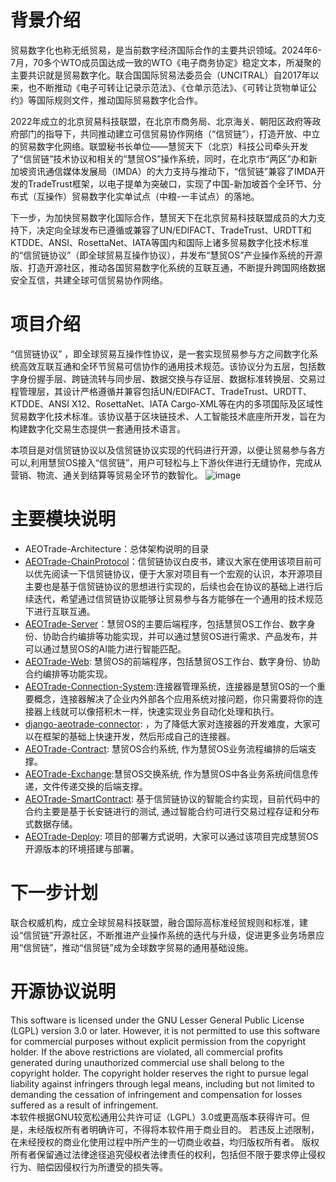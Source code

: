 # 背景介绍
  贸易数字化也称无纸贸易，是当前数字经济国际合作的主要共识领域。2024年6-7月，70多个WTO成员国达成一致的WTO《电子商务协定》稳定文本，所凝聚的主要共识就是贸易数字化。联合国国际贸易法委员会（UNCITRAL）自2017年以来，也不断推动《电子可转让记录示范法》、《仓单示范法》、《可转让货物单证公约》等国际规则文件，推动国际贸易数字化合作。 

  2022年成立的北京贸易科技联盟，在北京市商务局、北京海关、朝阳区政府等政府部门的指导下，共同推动建立可信贸易协作网络（“信贸链”），打造开放、中立的贸易数字化网络。联盟秘书长单位——慧贸天下（北京）科技公司牵头开发了“信贸链”技术协议和相关的“慧贸OS”操作系统，同时，在北京市“两区”办和新加坡资讯通信媒体发展局（IMDA）的大力支持与推动下，“信贸链”兼容了IMDA开发的TradeTrust框架，以电子提单为突破口，实现了中国-新加坡首个全环节、分布式（互操作）贸易数字化实单试点（中粮-一丰试点）的落地。  

  下一步，为加快贸易数字化国际合作，慧贸天下在北京贸易科技联盟成员的大力支持下，决定向全球发布已遵循或兼容了UN/EDIFACT、TradeTrust、URDTT和KTDDE、ANSI、RosettaNet、IATA等国内和国际上诸多贸易数字化技术标准的“信贸链协议”（即全球贸易互操作协议），并发布“慧贸OS”产业操作系统的开源版、打造开源社区，推动各国贸易数字化系统的互联互通，不断提升跨国网络数据安全互信，共建全球可信贸易协作网络。
# 项目介绍
“信贸链协议” ，即全球贸易互操作性协议，是一套实现贸易参与方之间数字化系统高效互联互通和全环节贸易可信协作的通用技术规范。该协议分为五层，包括数字身份握手层、跨链流转与同步层、数据交换与存证层、数据标准转换层、交易过程管理层，其设计严格遵循并兼容包括UN/EDIFACT、TradeTrust、URDTT、KTDDE、ANSI X12、RosettaNet、IATA Cargo-XML等在内的多项国际及区域性贸易数字化技术标准。该协议基于区块链技术、人工智能技术底座所开发，旨在为构建数字化交易生态提供一套通用技术语言。  

本项目是对信贸链协议以及信贸链协议实现的代码进行开源，以便让贸易参与各方可以,利用慧贸OS接入“信贸链”，用户可轻松与上下游伙伴进行无缝协作，完成从营销、物流、通关到结算等贸易全环节的数智化。
![image](https://github.com/user-attachments/assets/8f110b84-d634-4a40-a02e-585592bbf096)

# 主要模块说明
+ AEOTrade-Architecture：总体架构说明的目录
+ [AEOTrade-ChainProtocol](https://github.com/aeotrade/AEOTrade-ChainProtocol "信贸链协议白皮书")：信贸链协议白皮书，建议大家在使用该项目前可以优先阅读一下信贸链协议，便于大家对项目有一个宏观的认识，本开源项目主要也是基于信贸链协议的思想进行实现的，后续也会在协议的基础上进行后续迭代，希望通过信贸链协议能够让贸易参与各方能够在一个通用的技术规范下进行互联互通。
+ [AEOTrade-Server](https://github.com/aeotrade/AEOTrade-Server "慧贸OS的主要后端程序")：慧贸OS的主要后端程序，包括慧贸OS工作台、数字身份、协助合约编排等功能实现，并可以通过慧贸OS进行需求、产品发布，并可以通过慧贸OS的AI能力进行智能匹配。
+ [AEOTrade-Web](https://github.com/aeotrade/AEOTrade-Web "慧贸OS的前端程序"): 慧贸OS的前端程序，包括慧贸OS工作台、数字身份、协助合约编排等功能实现。
+ [AEOTrade-Connection-System](https://github.com/aeotrade/AEOTrade-Connection-System "连接器管理系统"):连接器管理系统，连接器是慧贸OS的一个重要概念，连接器解决了企业内外部各个应用系统对接问题，你只需要将你的连接器上线就可以像搭积木一样，快速实现业务自动化处理和执行。
+ [django-aeotrade-connector](https://github.com/aeotrade/django-aeotrade-connector "慧贸OS连接器开发框架"): ，为了降低大家对连接器的开发难度，大家可以在框架的基础上快速开发，然后形成自己的连接器。
+ [AEOTrade-Contract](https://github.com/aeotrade/AEOTrade-Contract "慧贸OS合约系统"): 慧贸OS合约系统, 作为慧贸OS业务流程编排的后端支撑。
+ [AEOTrade-Exchange](https://github.com/aeotrade/AEOTrade-Exchange "慧贸OS交换系统"):慧贸OS交换系统, 作为慧贸OS中各业务系统间信息传递，文件传递交换的后端支撑。
+ [AEOTrade-SmartContract](https://github.com/aeotrade/AEOTrade-SmartContract "智能合约"): 基于信贸链协议的智能合约实现，目前代码中的合约主要是基于长安链进行的测试, 通过智能合约可进行交易过程存证和分布式数据存储。
+ [AEOTrade-Deploy](https://github.com/aeotrade/AEOTrade-Deploy "部署说明"): 项目的部署方式说明，大家可以通过该项目完成慧贸OS开源版本的环境搭建与部署。
# 下一步计划
联合权威机构，成立全球贸易科技联盟，融合国际高标准经贸规则和标准，建设“信贸链”开源社区，不断推进产业操作系统的迭代与升级，促进更多业务场景应用“信贸链”，推动“信贸链”成为全球数字贸易的通用基础设施。
# 开源协议说明
This software is licensed under the GNU Lesser General Public License (LGPL) version 3.0 or later. However, it is not permitted to use this software for commercial purposes without explicit permission from the copyright holder.
If the above restrictions are violated, all commercial profits generated during unauthorized commercial use shall belong to the copyright holder. 
The copyright holder reserves the right to pursue legal liability against infringers through legal means, including but not limited to demanding the cessation of infringement and compensation for losses suffered as a result of infringement.  
本软件根据GNU较宽松通用公共许可证（LGPL）3.0或更高版本获得许可。但是，未经版权所有者明确许可，不得将本软件用于商业目的。
若违反上述限制，在未经授权的商业化使用过程中所产生的一切商业收益，均归版权所有者。
版权所有者保留通过法律途径追究侵权者法律责任的权利，包括但不限于要求停止侵权行为、赔偿因侵权行为所遭受的损失等。
